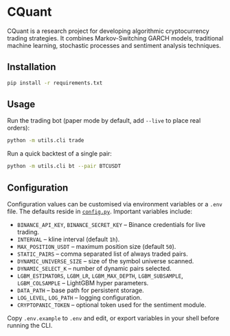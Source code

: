 # CQuant

CQuant is a research project for developing algorithmic cryptocurrency trading strategies. It combines Markov-Switching GARCH models, traditional machine learning, stochastic processes and sentiment analysis techniques.
## Installation

```bash
pip install -r requirements.txt
```

## Usage

Run the trading bot (paper mode by default, add `--live` to place real orders):

```bash
python -m utils.cli trade
```

Run a quick backtest of a single pair:

```bash
python -m utils.cli bt --pair BTCUSDT
```

## Configuration

Configuration values can be customised via environment variables or a `.env` file. The defaults reside in [`config.py`](config.py). Important variables include:

- `BINANCE_API_KEY`, `BINANCE_SECRET_KEY` – Binance credentials for live trading.
- `INTERVAL` – kline interval (default `1h`).
- `MAX_POSITION_USDT` – maximum position size (default `50`).
- `STATIC_PAIRS` – comma separated list of always traded pairs.
- `DYNAMIC_UNIVERSE_SIZE` – size of the symbol universe scanned.
- `DYNAMIC_SELECT_K` – number of dynamic pairs selected.
- `LGBM_ESTIMATORS`, `LGBM_LR`, `LGBM_MAX_DEPTH`, `LGBM_SUBSAMPLE`, `LGBM_COLSAMPLE` – LightGBM hyper parameters.
- `DATA_PATH` – base path for persistent storage.
- `LOG_LEVEL`, `LOG_PATH` – logging configuration.
- `CRYPTOPANIC_TOKEN` – optional token used for the sentiment module.

Copy `.env.example` to `.env` and edit, or export variables in your shell before running the CLI.
